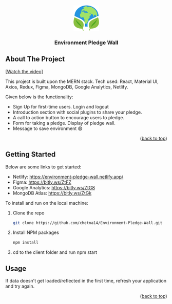 <a name="readme-top"></a>
<!-- PROJECT LOGO -->
<br />
<div align="center">
  <a href="https://environment-pledge-wall.netlify.app/">
    <img src="client/src/images/images.png" alt="Logo" width="80" height="80">
  </a>
  <h3 align="center">Environment Pledge Wall</h3>  
</div>

<!-- ABOUT THE PROJECT -->
## About The Project

[[Watch the video]](https://www.veed.io/view/4eae7cca-c6c5-4d14-a636-c788cd4c4d46?sharingWidget=true&panel=share)

This project is built upon the MERN stack. Tech used: React, Material UI, Axios, Redux, Figma, MongoDB, Google Analytics, Netlify.

Given below is the functionality:
* Sign Up for first-time users. Login and logout
* Introduction section with social plugins to share your pledge.
* A call to action button to encourage users to pledge.
* Form for taking a pledge. Display of pledge wall.
* Message to save environment :smile:

<p align="right">(<a href="#readme-top">back to top</a>)</p>

<!-- GETTING STARTED -->
## Getting Started

Below are some links to get started:
* Netlify:  https://environment-pledge-wall.netlify.app/
* Figma: https://bitly.ws/ZtFZ
* Google Analytics: https://bitly.ws/ZtG8
* MongoDB Atlas: https://bitly.ws/ZtGk

To install and run on the local machine:
1. Clone the repo
   ```sh
   git clone https://github.com/chetna14/Environment-Pledge-Wall.git
   ```
2. Install NPM packages
   ```sh
   npm install
   ```
3. cd to the client folder and run npm start

<!-- USAGE EXAMPLES -->
## Usage

If data doesn't get loaded/reflected in the first time, refresh your application and try again.
<p align="right">(<a href="#readme-top">back to top</a>)</p>
